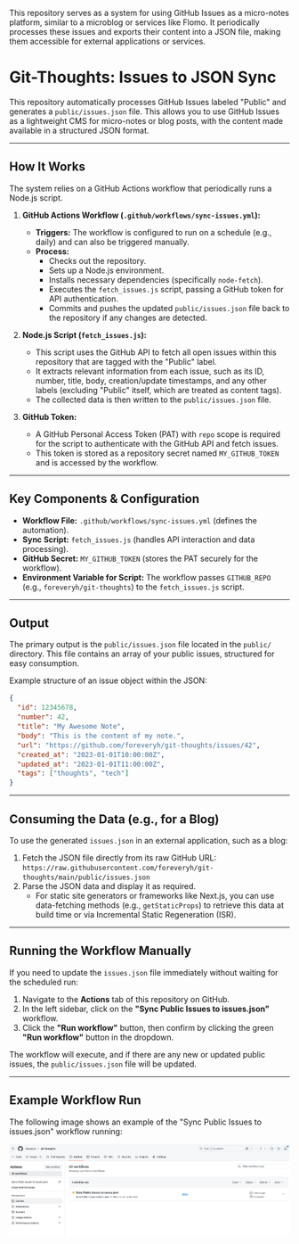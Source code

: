 This repository serves as a system for using GitHub Issues as a micro-notes platform, similar to a microblog or services like Flomo. It periodically processes these issues and exports their content into a JSON file, making them accessible for external applications or services.

# Git-Thoughts: Issues to JSON Sync

This repository automatically processes GitHub Issues labeled "Public" and generates a `public/issues.json` file. This allows you to use GitHub Issues as a lightweight CMS for micro-notes or blog posts, with the content made available in a structured JSON format.

---

## How It Works

The system relies on a GitHub Actions workflow that periodically runs a Node.js script.

1.  **GitHub Actions Workflow (`.github/workflows/sync-issues.yml`):**
    *   **Triggers:** The workflow is configured to run on a schedule (e.g., daily) and can also be triggered manually.
    *   **Process:**
        *   Checks out the repository.
        *   Sets up a Node.js environment.
        *   Installs necessary dependencies (specifically `node-fetch`).
        *   Executes the `fetch_issues.js` script, passing a GitHub token for API authentication.
        *   Commits and pushes the updated `public/issues.json` file back to the repository if any changes are detected.

2.  **Node.js Script (`fetch_issues.js`):**
    *   This script uses the GitHub API to fetch all open issues within this repository that are tagged with the "Public" label.
    *   It extracts relevant information from each issue, such as its ID, number, title, body, creation/update timestamps, and any other labels (excluding "Public" itself, which are treated as content tags).
    *   The collected data is then written to the `public/issues.json` file.

3.  **GitHub Token:**
    *   A GitHub Personal Access Token (PAT) with `repo` scope is required for the script to authenticate with the GitHub API and fetch issues.
    *   This token is stored as a repository secret named `MY_GITHUB_TOKEN` and is accessed by the workflow.

---

## Key Components & Configuration

*   **Workflow File:** `.github/workflows/sync-issues.yml` (defines the automation).
*   **Sync Script:** `fetch_issues.js` (handles API interaction and data processing).
*   **GitHub Secret:** `MY_GITHUB_TOKEN` (stores the PAT securely for the workflow).
*   **Environment Variable for Script:** The workflow passes `GITHUB_REPO` (e.g., `foreveryh/git-thoughts`) to the `fetch_issues.js` script.

---

## Output

The primary output is the `public/issues.json` file located in the `public/` directory. This file contains an array of your public issues, structured for easy consumption.

Example structure of an issue object within the JSON:
```json
{
  "id": 12345678,
  "number": 42,
  "title": "My Awesome Note",
  "body": "This is the content of my note.",
  "url": "https://github.com/foreveryh/git-thoughts/issues/42",
  "created_at": "2023-01-01T10:00:00Z",
  "updated_at": "2023-01-01T11:00:00Z",
  "tags": ["thoughts", "tech"]
}
```

---

## Consuming the Data (e.g., for a Blog)

To use the generated `issues.json` in an external application, such as a blog:

1.  Fetch the JSON file directly from its raw GitHub URL:
    `https://raw.githubusercontent.com/foreveryh/git-thoughts/main/public/issues.json`
2.  Parse the JSON data and display it as required.
    *   For static site generators or frameworks like Next.js, you can use data-fetching methods (e.g., `getStaticProps`) to retrieve this data at build time or via Incremental Static Regeneration (ISR).

---

## Running the Workflow Manually

If you need to update the `issues.json` file immediately without waiting for the scheduled run:

1.  Navigate to the **Actions** tab of this repository on GitHub.
2.  In the left sidebar, click on the **"Sync Public Issues to issues.json"** workflow.
3.  Click the **"Run workflow"** button, then confirm by clicking the green **"Run workflow"** button in the dropdown.

The workflow will execute, and if there are any new or updated public issues, the `public/issues.json` file will be updated.

---

## Example Workflow Run

The following image shows an example of the "Sync Public Issues to issues.json" workflow running:

![Workflow Run](workflow.png)